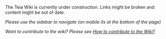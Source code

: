 The Teia Wiki is currently under construction. Links might be broken and content might be out of date.

_Please use the sidebar to navigate (on mobile its at the bottom of the page)_

_Want to contribute to the wiki? Please see [How to contribute to the Wiki?](https://github.com/teia-community/teia-ui/wiki/Contributing#how-to-contribute-to-the-wiki)_